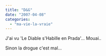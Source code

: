 ```yaml
---
title: "D&G"
date: "2007-04-08"
categories: 
  - "ma-vie-la-vraie"
---
```


J'ai vu 'Le Diable s'Habille en Prada'... Mouai..

Sinon la drogue c'est mal...
